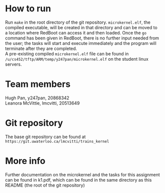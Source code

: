 # How to run
Run `make` in the root directory of the git repository. `microkernel.elf`, the compiled executable, will be created in that directory and can be moved to a location where RedBoot can access it and then loaded. Once the `go` command has been given in RedBoot, there is no further input needed from the user; the tasks will start and execute immediately and the program will terminate after they are completed.  
A pre-existing compiled `microkernel.elf` file can be found in `/u/cs452/tftp/ARM/temp/y247pan/microkernel.elf` on the student linux servers.

# Team members  
Hugh Pan, y247pan, 20868342  
Leanora McVittie, lmcvitti, 20513649

# Git repository
The base git repository can be found at `https://git.uwaterloo.ca/lmcvitti/trains_kernel`

# More info
Further documentation on the microkernel and the tasks for this assignment can be found in k1.pdf, which can be found in the same directory as this README (the root of the git repository) 